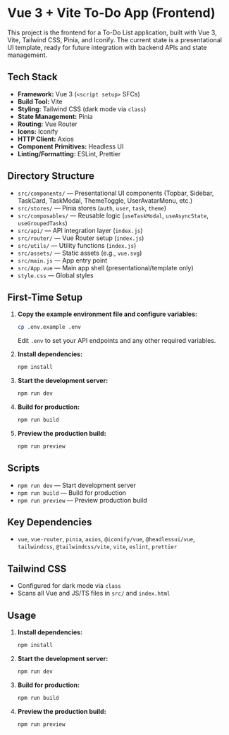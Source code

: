 # Vue 3 + Vite To-Do App (Frontend)

This project is the frontend for a To-Do List application, built with Vue 3, Vite, Tailwind CSS, Pinia, and Iconify. The current state is a presentational UI template, ready for future integration with backend APIs and state management.

## Tech Stack
- **Framework:** Vue 3 (`<script setup>` SFCs)
- **Build Tool:** Vite
- **Styling:** Tailwind CSS (dark mode via `class`)
- **State Management:** Pinia
- **Routing:** Vue Router
- **Icons:** Iconify
- **HTTP Client:** Axios
- **Component Primitives:** Headless UI
- **Linting/Formatting:** ESLint, Prettier

## Directory Structure
- `src/components/` — Presentational UI components (Topbar, Sidebar, TaskCard, TaskModal, ThemeToggle, UserAvatarMenu, etc.)
- `src/stores/` — Pinia stores (`auth`, `user`, `task`, `theme`)
- `src/composables/` — Reusable logic (`useTaskModal`, `useAsyncState`, `useGroupedTasks`)
- `src/api/` — API integration layer (`index.js`)
- `src/router/` — Vue Router setup (`index.js`)
- `src/utils/` — Utility functions (`index.js`)
- `src/assets/` — Static assets (e.g., `vue.svg`)
- `src/main.js` — App entry point
- `src/App.vue` — Main app shell (presentational/template only)
- `style.css` — Global styles

## First-Time Setup

1. **Copy the example environment file and configure variables:**
   ```bash
   cp .env.example .env
   ```
   Edit `.env` to set your API endpoints and any other required variables.

2. **Install dependencies:**
   ```bash
   npm install
   ```

3. **Start the development server:**
   ```bash
   npm run dev
   ```

4. **Build for production:**
   ```bash
   npm run build
   ```

5. **Preview the production build:**
   ```bash
   npm run preview
   ```

## Scripts
- `npm run dev` — Start development server
- `npm run build` — Build for production
- `npm run preview` — Preview production build

## Key Dependencies
- `vue`, `vue-router`, `pinia`, `axios`, `@iconify/vue`, `@headlessui/vue`, `tailwindcss`, `@tailwindcss/vite`, `vite`, `eslint`, `prettier`

## Tailwind CSS
- Configured for dark mode via `class`
- Scans all Vue and JS/TS files in `src/` and `index.html`

## Usage
1. **Install dependencies:**
   ```bash
   npm install
   ```
2. **Start the development server:**
   ```bash
   npm run dev
   ```
3. **Build for production:**
   ```bash
   npm run build
   ```
4. **Preview the production build:**
   ```bash
   npm run preview
   ```

